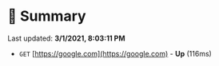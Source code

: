 # 📖 Summary
Last updated: **3/1/2021, 8:03:11 PM**

- `GET` [https://google.com](https://google.com) - **Up** (116ms)
